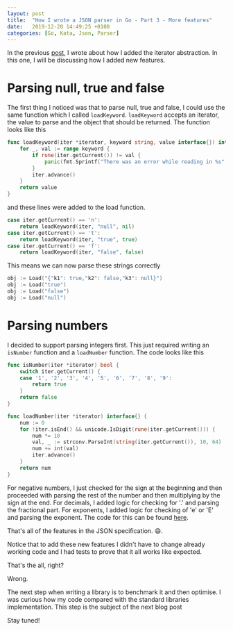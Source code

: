 ```yaml
---
layout: post
title:  "How I wrote a JSON parser in Go - Part 3 - More features"
date:   2019-12-20 14:49:25 +0100
categories: [Go, Kata, Json, Parser]
---
```


In the previous [post](https://opethe1st.github.io/go/kata/json/parser/2019/11/19/refactoring-json-parser.html), I wrote about how I added the iterator abstraction. In this one, I will be discussing how I added new features.

# Parsing null, true and false
The first thing I noticed was that to parse null, true and false, I could use the same function which I called `loadKeyword`. `loadKeyword` accepts an iterator, the value to parse and the object that should be returned.
The function looks like this

```go
func loadKeyword(iter *iterator, keyword string, value interface{}) interface{} {
	for _, val := range keyword {
		if rune(iter.getCurrent()) != val {
			panic(fmt.Sprintf("There was an error while reading in %s", keyword))
		}
		iter.advance()
	}
	return value
}
```
and these lines were added to the load function.

```go
case iter.getCurrent() == 'n':
    return loadKeyword(iter, "null", nil)
case iter.getCurrent() == 't':
    return loadKeyword(iter, "true", true)
case iter.getCurrent() == 'f':
    return loadKeyword(iter, "false", false)

```
This means we can now parse these strings correctly
```go
obj := Load("{"k1": true,"k2": false,"k3": null}")
obj := Load("true")
obj := Load("false")
obj := Load("null")
```

# Parsing numbers
I decided to support parsing integers first. This just required writing an `isNumber` function and a `loadNumber` function.
The code looks like this
```go
func isNumber(iter *iterator) bool {
	switch iter.getCurrent() {
	case '1', '2', '3', '4', '5', '6', '7', '8', '9':
		return true
	}
	return false
}

func loadNumber(iter *iterator) interface{} {
	num := 0
	for !iter.isEnd() && unicode.IsDigit(rune(iter.getCurrent())) {
		num *= 10
		val, _ := strconv.ParseInt(string(iter.getCurrent()), 10, 64)
		num += int(val)
		iter.advance()
	}
	return num
}
```
For negative numbers, I just checked for the sign at the beginning and then proceeded with parsing the rest of the number and then multiplying by the sign at the end.
For decimals, I added logic for checking for '.' and parsing the fractional part.
For exponents, I added logic for checking of 'e' or 'E' and parsing the exponent.
The code for this can be found [here](https://github.com/opethe1st/GoJson/commit/2be3870e00ddf68ed6e9791f02ba509f56b7a265).

That's all of the features in the JSON specification. 😄.

Notice that to add these new features I didn't have to change already working code and I had tests to prove that it all works like expected.

That's the all, right?

Wrong.

The next step when writing a library is to benchmark it and then optimise. I was curious how my code compared with the standard libraries implementation. This step is the subject of the next blog post

Stay tuned!

